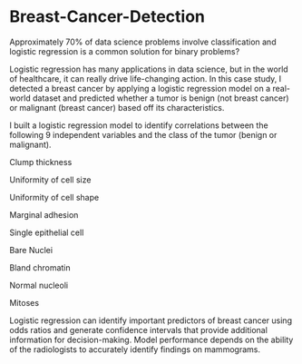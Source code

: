 # Breast-Cancer-Detection
Approximately 70% of data science problems involve classification and logistic regression is a common solution for binary problems?

Logistic regression has many applications in data science, but in the world of healthcare, it can really drive life-changing action.
In this case study, I detected a breast cancer by applying a logistic regression model on a real-world dataset and predicted whether a tumor is benign (not breast cancer) or malignant (breast cancer) based off its characteristics.

I built a logistic regression model to identify correlations between the following 9 independent variables and the class of the tumor (benign or malignant).

Clump thickness

Uniformity of cell size

Uniformity of cell shape

Marginal adhesion

Single epithelial cell

Bare Nuclei

Bland chromatin

Normal nucleoli

Mitoses

Logistic regression can identify important predictors of breast cancer using odds ratios and generate confidence intervals that provide additional information for decision-making. Model performance depends on the ability of the radiologists to accurately identify findings on mammograms.

